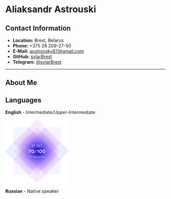 # Aliaksandr Astrouski
## Contact Information
* __Location:__ Brest, Belarus
* __Phone:__ +375 29 209-27-50
* __E-Mail:__ aostrovsky87@gmail.com
* __GitHub:__ [sylarBrest](https://github.com/sylarBrest "GitHub sylarBrest")
* __Telegram:__ [@sylarBrest](https://t.me/sylarBrest "Chat with sylarBrest")
----------------------
## About Me

## Languages
__English__ - Intermediate/Upper-Intermediate

![EF SET Certificate](certificate_70.png)

__Russian__ - Native speaker
